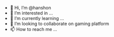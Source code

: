 - 👋 Hi, I’m @hanshon
- 👀 I’m interested in ...
- 🌱 I’m currently learning ...
- 💞️ I’m looking to collaborate on gaming platform
- 📫 How to reach me ...

<!---
hanshon/hanshon is a ✨ special ✨ repository because its `README.md` (this file) appears on your GitHub profile.
You can click the Preview link to take a look at your changes.
--->

